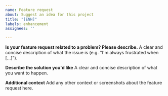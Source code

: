 ```yaml
---
name: Feature request
about: Suggest an idea for this project
title: "[ENH]"
labels: enhancement
assignees: ''

---
```


**Is your feature request related to a problem? Please describe.**
A clear and concise description of what the issue is (e.g. "I'm always frustrated when [...]").

**Describe the solution you'd like**
A clear and concise description of what you want to happen.

**Additional context**
Add any other context or screenshots about the feature request here.
